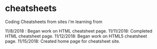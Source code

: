 # cheatsheets
Coding Cheatsheets from sites i'm learning from

11/8/2018 : Began work on HTML cheatsheet page.
11/11/2018: Completed HTML cheatsheet page.
11/12/2018: Began work on HTML5 cheatsheet page.
11/15/2018: Created home page for cheatsheet site.
